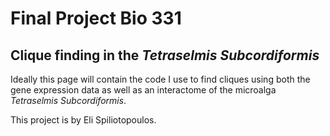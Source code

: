 # Final Project Bio 331
## Clique finding in the *Tetraselmis Subcordiformis* 
Ideally this page will contain the code I use to find cliques using both the gene expression data as well as an interactome of the microalga *Tetraselmis Subcordiformis*.

This project is by Eli Spiliotopoulos.
